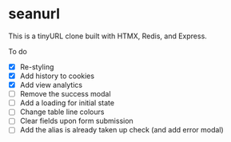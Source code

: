 # seanurl

This is a tinyURL clone built with HTMX, Redis, and Express.

To do

- [x] Re-styling
- [x] Add history to cookies
- [x] Add view analytics
- [ ] Remove the success modal
- [ ] Add a loading for initial state
- [ ] Change table line colours
- [ ] Clear fields upon form submission
- [ ] Add the alias is already taken up check (and add error modal)

